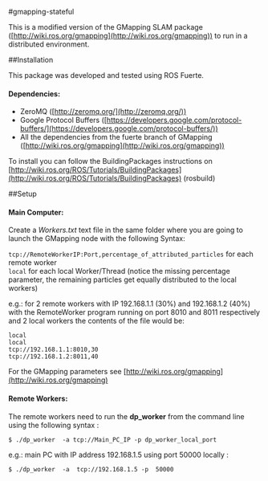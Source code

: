#gmapping-stateful

This is a modified version of the GMapping SLAM package ([http://wiki.ros.org/gmapping](http://wiki.ros.org/gmapping)) to run in a distributed environment.

##Installation

This package was developed and tested using ROS Fuerte. 

#### Dependencies: 

 * ZeroMQ ([http://zeromq.org/](http://zeromq.org/)) 
 * Google Protocol Buffers ([https://developers.google.com/protocol-buffers/](https://developers.google.com/protocol-buffers/))
 * All the dependencies from the fuerte branch of GMapping ([http://wiki.ros.org/gmapping](http://wiki.ros.org/gmapping))

To install you can follow the BuildingPackages instructions on [http://wiki.ros.org/ROS/Tutorials/BuildingPackages](http://wiki.ros.org/ROS/Tutorials/BuildingPackages) (rosbuild)
  
##Setup

#### Main Computer:
Create a *Workers.txt* text file in the same folder where you are going to launch the GMapping node with the following Syntax:

`tcp://RemoteWorkerIP:Port,percentage_of_attributed_particles`   for each remote worker  
`local` for each local Worker/Thread (notice the missing percentage parameter, the remaining particles get equally distributed to the local workers)

e.g.: for 2 remote workers with IP 192.168.1.1 (30%) and 192.168.1.2 (40%) with the RemoteWorker program  running on port 8010 and 8011 respectively  and 2 local workers the contents of the file would be:
    
    local
    local
    tcp://192.168.1.1:8010,30     
    tcp://192.168.1.2:8011,40

For the GMapping parameters see [http://wiki.ros.org/gmapping](http://wiki.ros.org/gmapping)

#### Remote Workers:

The remote workers need to run the **dp\_worker** from the command line using the following syntax : 

   `$ ./dp_worker  -a tcp://Main_PC_IP -p dp_worker_local_port` 

e.g.:    main PC with IP address 192.168.1.5  using port 50000 locally :  

`$ ./dp_worker  -a  tcp://192.168.1.5 -p  50000` 

